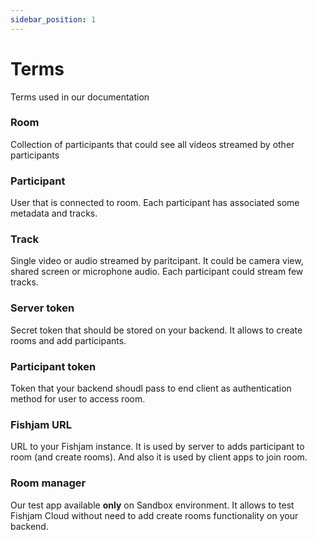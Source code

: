 ```yaml
---
sidebar_position: 1
---
```


# Terms

Terms used in our documentation

### Room

Collection of participants that could see all videos streamed by other participants

### Participant

User that is connected to room. Each participant has associated some metadata and tracks.

### Track

Single video or audio streamed by paritcipant. It could be camera view, shared screen or microphone audio. Each
participant could stream few tracks.

### Server token

Secret token that should be stored on your backend. It allows to create rooms and add participants.

### Participant token

Token that your backend shoudl pass to end client as authentication method for user to access room.

### Fishjam URL

URL to your Fishjam instance. It is used by server to adds participant to room (and create rooms). And also it is used
by client apps to join room.

### Room manager

Our test app available **only** on Sandbox environment. It allows to test Fishjam Cloud without need to add create rooms
functionality on your backend.
